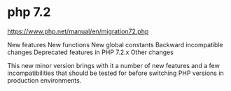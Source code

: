# php 7.2
https://www.php.net/manual/en/migration72.php


New features
New functions
New global constants
Backward incompatible changes
Deprecated features in PHP 7.2.x
Other changes

This new minor version brings with it a number of new features and a few incompatibilities that should be tested for before switching PHP versions in production environments.
